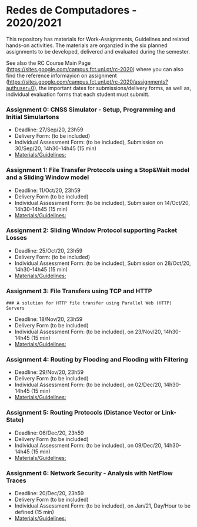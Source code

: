 # Redes de Computadores - 2020/2021

This repository has materials for Work-Assignments, Guidelines and related hands-on activities.
The materials are organzied in the six planned assignments to be developed, delivered and
evaluated during the semester.

See also the RC Course Main Page (https://sites.google.com/campus.fct.unl.pt/rc-2020) where you can
also find the reference informayion on assignment (https://sites.google.com/campus.fct.unl.pt/rc-2020/assignments?authuser=0),
the important dates for submissions/delivery forms, as well as, individual evaluation forms that each student must submitt.

### Assignment 0: CNSS Simulator - Setup, Programming and Initial Simulartons
  - Deadline: 27/Sep/20, 23h59
  - Delivery Form: (to be included)
  - Individual Assessment Form: (to be included), Submission on 30/Sep/20, 14h30-14h45 (15 min)
  - [Materials/Guidelines: ](assignment-0/README.md) 

### Assignment 1: File Transfer Protocols using a Stop&Wait model and a Sliding Window model
  - Deadline: 11/Oct/20, 23h59
  - Delivery Form (to be included)
  - Individual Assessment Form: (to be included), Submission on 14/Oct/20, 14h30-14h45 (15 min)
  - [Materials/Guidelines: ](assignment-1/README.md) 
  
### Assignment 2: Sliding Window Protocol supporting Packet Losses
  - Deadline: 25/Oct/20, 23h59
  - Delivery Form: (to be included)
  - Individual Assessment Form: (to be included), Submission on 28/Oct/20, 14h30-14h45 (15 min)
  - [Materials/Guidelines: ](assignment-2/README.md) 
  
### Assignment 3: File Transfers using TCP and HTTP 
    ### A solution for HTTP file transfer using Parallel Web (HTTP) Servers
  - Deadline: 18/Nov/20, 23h59
  - Delivery Form (to be included)
  - Individual Assessment Form: (to be included), on 23/Nov/20, 14h30-14h45 (15 min)
  - [Materials/Guidelines: ](assignment-3/README.md) 
  
### Assignment 4: Routing by Flooding and Flooding with Filtering
  - Deadline: 29/Nov/20, 23h59
  - Delivery Form (to be included)
  - Individual Assessment Form: (to be included), on 02/Dec/20, 14h30-14h45 (15 min)
  - [Materials/Guidelines: ](assignment-4/README.md) 
  
### Assignment 5: Routing Protocols (Distance Vector or Link-State)
  - Deadline: 06/Dec/20, 23h59
  - Delivery Form (to be included)
  - Individual Assessment Form: (to be included), on 09/Dec/20, 14h30-14h45 (15 min)
  - [Materials/Guidelines: ](assignment-5/README.md) 
 
### Assignment 6: Network Security - Analysis with NetFlow Traces
  - Deadline: 20/Dec/20, 23h59
  - Delivery Form (to be included)
  - Individual Assessment Form: (to be included), on Jan/21, Day/Hour to be defined (15 min)
  - [Materials/Guidelines: ](assignment-6/README.md) 



